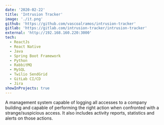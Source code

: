 ```yaml
---
date: '2020-02-22'
title: 'Intrusion Tracker'
image: './it.png'
github: 'https://github.com/vascoalramos/intrusion-tracker'
gitlab: 'https://gitlab.com/intrusion-tracker/intrusion-tracker'
external: 'http://192.168.160.220:3000'
tech:
  - ReactJs
  - React Native
  - Java
  - Spring Boot Framework
  - Python
  - RabbitMQ
  - MySQL
  - Twilio SendGrid
  - GitLab CI/CD
  - Jira
showInProjects: true
---
```


A management system capable of logging all accesses to a company building and capable of performing the right action when confronted with a strange/suspicious access. It also includes activity reports, statistics and alerts on those actions.

